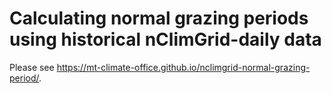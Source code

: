 
<!-- README.md is generated from README.Rmd. Please edit that file -->

# Calculating normal grazing periods using historical nClimGrid-daily data

Please see
<https://mt-climate-office.github.io/nclimgrid-normal-grazing-period/>.
